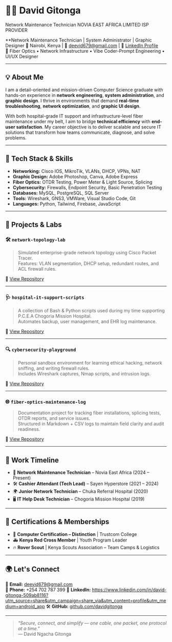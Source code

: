 # 👨‍💻 David Gitonga
Network Maintenance Technician 
NOVIA EAST AFRICA LIMITED 
ISP PROVIDER 

**Network Maintenance Technician | System Administrator | Graphic Designer 
📍 Nairobi, Kenya | 📧 deevid679@gmail.com | 🔗 [LinkedIn Profile](#)  
📡 Fiber Optics • Network Infrastructure • Vibe Coder-Prompt Engineering • UI/UX Designer

---

## 💡 About Me

I am a detail-oriented and mission-driven Computer Science graduate with hands-on experience in **network engineering**, **system administration**, and **graphic design**. I thrive in environments that demand **real-time troubleshooting**, **network optimization**, and **graphic UI design**.

With both hospital-grade IT support and infrastructure-level fiber maintenance under my belt, I aim to bridge **technical efficiency** with **end-user satisfaction**. My career objective is to deliver scalable and secure IT solutions that transform how teams communicate, diagnose, and solve problems.

---

## 🔧 Tech Stack & Skills

- **Networking:** Cisco IOS, MikroTik, VLANs, DHCP, VPNs, NAT
- **Graphic Design:** Adobe Photoshop, Canva, Adobe Express 
- **Fiber Optics:** OTDR Testing, Power Meter & Light Source, Splicing
- **Cybersecurity:** Firewalls, Endpoint Security, Basic Penetration Testing
- **Databases:** MySQL, PostgreSQL, SQL Server
- **Tools:** Wireshark, GNS3, VMWare, Visual Studio Code, Git
- **Languages:** Python, Tailwind, Firebase, JavaScript 

---

## 🧰 Projects & Labs

### 🛠️ `network-topology-lab`
> Simulated enterprise-grade network topology using Cisco Packet Tracer.  
Features: VLAN segmentation, DHCP setup, redundant routes, and ACL firewall rules.

🔗 [View Repository](#)

---

### 🩺 `hospital-it-support-scripts`
> A collection of Bash & Python scripts used during my time supporting P.C.E.A Chogoria Mission Hospital.  
Automates backup, user management, and EHR log maintenance.

🔗 [View Repository](#)

---

### 🔍 `cybersecurity-playground`
> Personal sandbox environment for learning ethical hacking, network sniffing, and writing firewall rules.  
Includes Wireshark captures, Nmap scripts, and intrusion logs.

🔗 [View Repository](#)

---

### 🌐 `fiber-optics-maintenance-log`
> Documentation project for tracking fiber installations, splicing tests, OTDR reports, and service issues.  
Structured in Markdown + CSV logs to maintain field clarity and audit readiness.

🔗 [View Repository](#)

---

## 🏅 Work Timeline

- 📡 **Network Maintenance Technician** – Novia East Africa (2024 – Present)  
- 🛠️ **Cashier Attendant (Tech Lead)** – Sayen Hyperstore (2021 – 2024)  
- 🌍 **Junior Network Technician** – Chuka Referral Hospital (2020)  
- 🖥️ **IT Help Desk Technician** – Chogoria Mission Hospital (2019)

---

## 🧠 Certifications & Memberships

- 📜 **Computer Certification – Distinction** | Trustcom College  
- 🚑 **Kenya Red Cross Member** | Youth Program Leader  
- 🔥 **Rover Scout** | Kenya Scouts Association – Team Camps & Logistics

---

## 🌍 Let's Connect

📧 **Email:** deevid679@gmail.com  
📱 **Phone:** +254 702 787 399
🔗 **LinkedIn:** https://www.linkedin.com/in/david-gitonga-509ab8116?utm_source=share&utm_campaign=share_via&utm_content=profile&utm_medium=android_app
🛠️ **GitHub:** [github.com/davidgitonga](https://github.com/davidgitonga)

---

> *"Secure, connect, and simplify — one cable, one packet, one protocol at a time."*  
> — David Ngacha Gitonga
